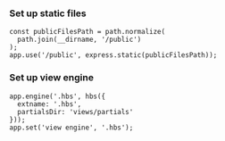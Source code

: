 ### Set up **static files**
```
const publicFilesPath = path.normalize(
  path.join(__dirname, '/public')
);
app.use('/public', express.static(publicFilesPath));
```

### Set up **view engine**
```
app.engine('.hbs', hbs({
  extname: '.hbs',
  partialsDir: 'views/partials'
}));
app.set('view engine', '.hbs');
```